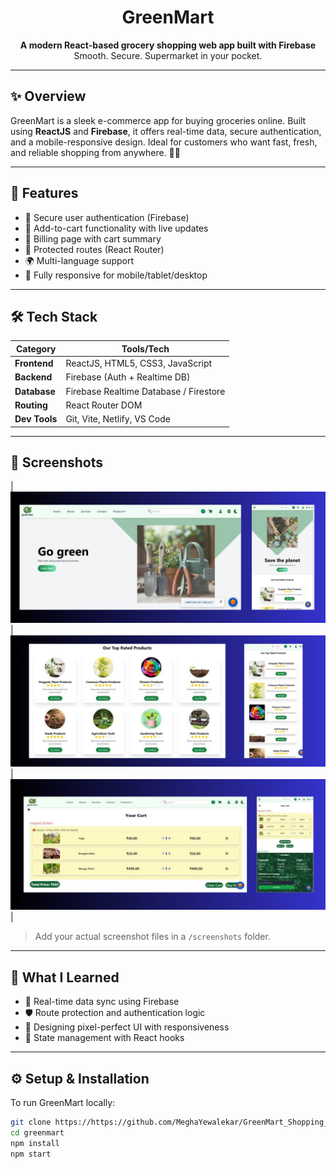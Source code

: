 <h1 align="center"> GreenMart</h1>
<p align="center">
  <b>A modern React-based grocery shopping web app built with Firebase</b><br/>
  Smooth. Secure. Supermarket in your pocket.
</p>


---

## ✨ Overview

GreenMart is a sleek e-commerce app for buying groceries online. Built using **ReactJS** and **Firebase**, it offers real-time data, secure authentication, and a mobile-responsive design. Ideal for customers who want fast, fresh, and reliable shopping from anywhere. 🥦📲

---

## 🚀 Features

- 🔐 Secure user authentication (Firebase)
- 🛒 Add-to-cart functionality with live updates
- 🧾 Billing page with cart summary
- 🚧 Protected routes (React Router)
- 🌍 Multi-language support
- 📱 Fully responsive for mobile/tablet/desktop

---

## 🛠️ Tech Stack

| Category     | Tools/Tech                             |
|--------------|----------------------------------------|
| **Frontend** | ReactJS, HTML5, CSS3, JavaScript       |
| **Backend**  | Firebase (Auth + Realtime DB)          |
| **Database** | Firebase Realtime Database / Firestore |
| **Routing**  | React Router DOM                       |
| **Dev Tools**| Git, Vite, Netlify, VS Code            |

---

## 📸 Screenshots


|![Home](./Home%20Page.png) | ![Product](./Product%20Page.png) | ![Cart](./Cart%20Page.png) |

> Add your actual screenshot files in a `/screenshots` folder.

---

## 🧠 What I Learned

- 🔁 Real-time data sync using Firebase
- 🛡️ Route protection and authentication logic
- 📱 Designing pixel-perfect UI with responsiveness
- 🔄 State management with React hooks

---

## ⚙️ Setup & Installation

To run GreenMart locally:

```bash
git clone https://https://github.com/MeghaYewalekar/GreenMart_Shopping_App.git
cd greenmart
npm install
npm start
